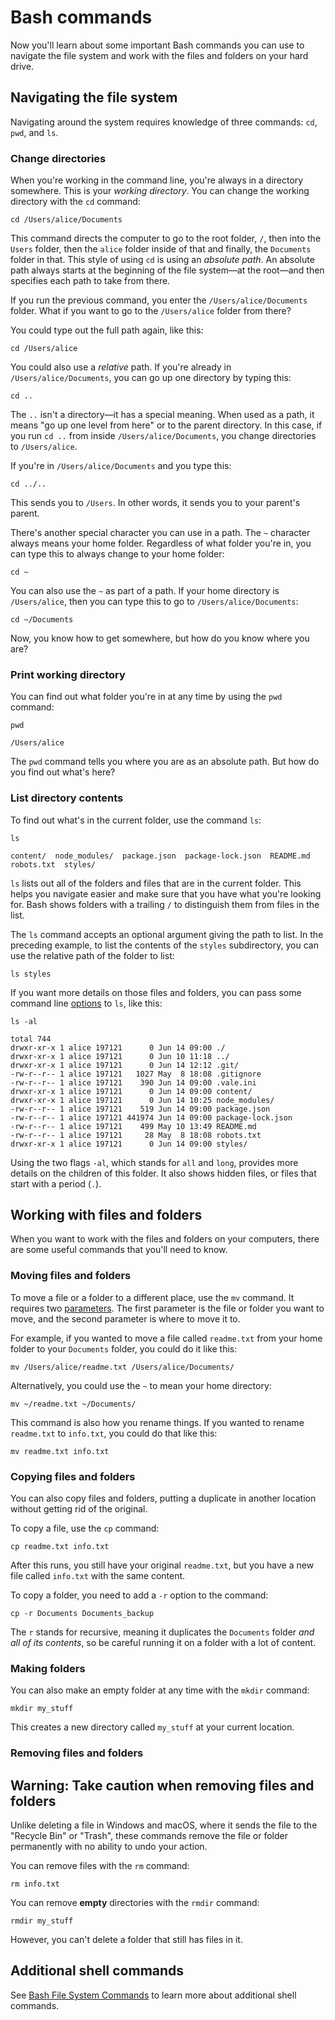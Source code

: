 # Bash commands

Now you'll learn about some important Bash commands you can use to navigate the file system and work with the files and folders on your hard drive.

## Navigating the file system
Navigating around the system requires knowledge of three commands: `cd`, `pwd`, and `ls`.

### Change directories
When you're working in the command line, you're always in a directory somewhere. This is your _working directory_. You can change the working directory with the `cd` command:

```
cd /Users/alice/Documents
```

This command directs the computer to go to the root folder, `/`, then into the `Users` folder, then the `alice` folder inside of that and finally, the `Documents` folder in that. This style of using `cd` is using an _absolute path_. An absolute path always starts at the beginning of the file system—at the root—and then specifies each path to take from there.

If you run the previous command, you enter the `/Users/alice/Documents` folder. What if you want to go to the `/Users/alice` folder from there?

You could type out the full path again, like this:

```
cd /Users/alice
```

You could also use a _relative_ path. If you're already in `/Users/alice/Documents`, you can go up one directory by typing this:

```
cd ..
```

The `..` isn't a directory—it has a special meaning. When used as a path, it means "go up one level from here" or to the parent directory. In this case, if you run `cd ..` from inside `/Users/alice/Documents`, you change directories to `/Users/alice`.

If you're in `/Users/alice/Documents` and you type this:

```
cd ../..
```

This sends you to `/Users`. In other words, it sends you to your parent's parent.

There's another special character you can use in a path. The `~` character always means your home folder. Regardless of what folder you're in, you can type this to always change to your home folder:

```
cd ~
```

You can also use the `~` as part of a path. If your home directory is `/Users/alice`, then you can type this to go to `/Users/alice/Documents`:

```
cd ~/Documents
```

Now, you know how to get somewhere, but how do you know where you are?

### Print working directory
You can find out what folder you're in at any time by using the `pwd` command:

```
pwd

/Users/alice
```

The `pwd` command tells you where you are as an absolute path. But how do you find out what's here?

### List directory contents
To find out what's in the current folder, use the command `ls`:

```
ls

content/  node_modules/  package.json  package-lock.json  README.md  robots.txt  styles/
```

`ls` lists out all of the folders and files that are in the current folder. This helps you navigate easier and make sure that you have what you're looking for. Bash shows folders with a trailing `/` to distinguish them from files in the list.

The `ls` command accepts an optional argument giving the path to list. In the preceding example, to list the contents of the `styles` subdirectory, you can use the relative path of the folder to list:

```
ls styles
```

If you want more details on those files and folders, you can pass some command line [options](https://lms.techelevator.com/cohorts/42/blocks/5/content_files/command-line/03-command-line.md#options) to `ls`, like this:

```
ls -al

total 744
drwxr-xr-x 1 alice 197121      0 Jun 14 09:00 ./
drwxr-xr-x 1 alice 197121      0 Jun 10 11:18 ../
drwxr-xr-x 1 alice 197121      0 Jun 14 12:12 .git/
-rw-r--r-- 1 alice 197121   1027 May  8 18:08 .gitignore
-rw-r--r-- 1 alice 197121    390 Jun 14 09:00 .vale.ini
drwxr-xr-x 1 alice 197121      0 Jun 14 09:00 content/
drwxr-xr-x 1 alice 197121      0 Jun 14 10:25 node_modules/
-rw-r--r-- 1 alice 197121    519 Jun 14 09:00 package.json
-rw-r--r-- 1 alice 197121 441974 Jun 14 09:00 package-lock.json
-rw-r--r-- 1 alice 197121    499 May 10 13:49 README.md
-rw-r--r-- 1 alice 197121     28 May  8 18:08 robots.txt
drwxr-xr-x 1 alice 197121      0 Jun 14 09:00 styles/
```

Using the two flags `-al`, which stands for `all` and `long`, provides more details on the children of this folder. It also shows hidden files, or files that start with a period (`.`).

## Working with files and folders
When you want to work with the files and folders on your computers, there are some useful commands that you'll need to know.

### Moving files and folders
To move a file or a folder to a different place, use the `mv` command. It requires two [parameters](https://lms.techelevator.com/cohorts/42/blocks/5/content_files/command-line/03-command-line.md#parameters). The first parameter is the file or folder you want to move, and the second parameter is where to move it to.

For example, if you wanted to move a file called `readme.txt` from your home folder to your `Documents` folder, you could do it like this:

```
mv /Users/alice/readme.txt /Users/alice/Documents/
```

Alternatively, you could use the `~` to mean your home directory:

```
mv ~/readme.txt ~/Documents/
```

This command is also how you rename things. If you wanted to rename `readme.txt` to `info.txt`, you could do that like this:

```
mv readme.txt info.txt
```

### Copying files and folders
You can also copy files and folders, putting a duplicate in another location without getting rid of the original.

To copy a file, use the `cp` command:

```
cp readme.txt info.txt
```

After this runs, you still have your original `readme.txt`, but you have a new file called `info.txt` with the same content.

To copy a folder, you need to add a `-r` option to the command:

```
cp -r Documents Documents_backup
```

The `r` stands for recursive, meaning it duplicates the `Documents` folder _and all of its contents_, so be careful running it on a folder with a lot of content.

### Making folders
You can also make an empty folder at any time with the `mkdir` command:

```
mkdir my_stuff
```

This creates a new directory called `my_stuff` at your current location.

### Removing files and folders
## Warning: Take caution when removing files and folders

Unlike deleting a file in Windows and macOS, where it sends the file to the "Recycle Bin" or "Trash", these commands remove the file or folder permanently with no ability to undo your action.

You can remove files with the `rm` command:

```
rm info.txt
```

You can remove **empty** directories with the `rmdir` command:

```
rmdir my_stuff
```

However, you can't delete a folder that still has files in it.

## Additional shell commands
See [Bash File System Commands](https://en.wikibooks.org/wiki/Guide_to_Unix/Commands/File_System_Utilities) to learn more about additional shell commands.